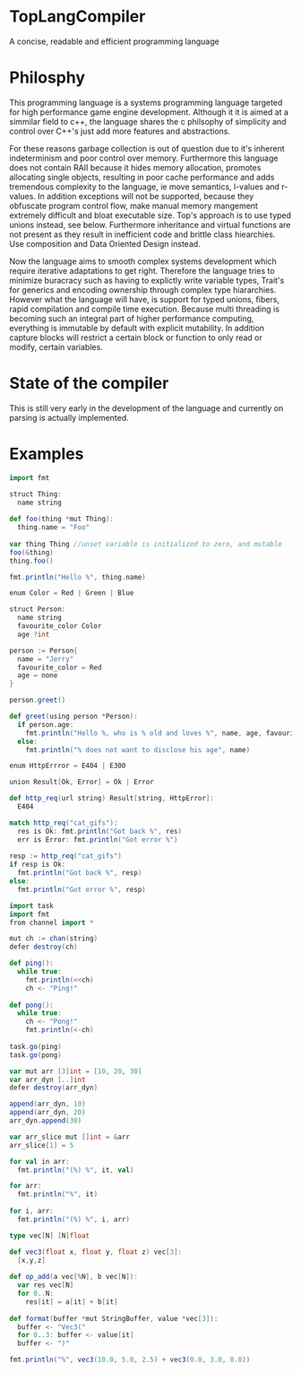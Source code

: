 # TopLangCompiler
A concise, readable and efficient programming language

# Philosphy
This programming language is a systems programming language targeted for high performance game engine development. Although it it is aimed at a simmilar field to c++, the language shares the c philsophy of simplicity and control over C++'s just add more features and abstractions. 

For these reasons garbage collection is out of question due to it's inherent indeterminism and poor control over memory. Furthermore this language does not contain RAII because it hides memory allocation, promotes allocating single objects, resulting in poor cache performance and adds tremendous complexity to the language, ie move semantics, l-values and r-values. In addition exceptions will not be supported, because they obfuscate program control flow, make manual memory mangement extremely difficult and bloat executable size. Top's approach is to use typed unions instead, see below. Furthermore inheritance and virtual functions are not present as they result in inefficient code and brittle class hiearchies. Use composition and Data Oriented Design instead. 

Now the language aims to smooth complex systems development which require iterative adaptations to get right. Therefore the language tries to minimize buracracy such as having to explictly write variable types, Trait's for generics and encoding ownership through complex type hiararchies. However what the language will have, is support for typed unions, fibers, rapid compilation and compile time execution. Because multi threading is becoming such an integral part of higher performance computing, everything is immutable by default with explicit mutability. In addition capture blocks will restrict a certain block or function to only read or modify, certain variables.

# State of the compiler

This is still very early in the development of the language and currently on parsing is actually implemented.

# Examples

```scala
import fmt

struct Thing:
  name string
  
def foo(thing *mut Thing):
  thing.name = "Foo"
  
var thing Thing //unset variable is initialized to zero, and mutable
foo(&thing)
thing.foo()

fmt.println("Hello %", thing.name) 
```

```scala
enum Color = Red | Green | Blue

struct Person:
  name string
  favourite_color Color
  age ?int

person := Person{
  name = "Jerry"
  favourite_color = Red
  age = none
}

person.greet()

def greet(using person *Person):
  if person.age:
    fmt.println("Hello %, who is % old and loves %", name, age, favourite_color)
  else:
    fmt.println("% does not want to disclose his age", name)
```

```scala
enum HttpErrror = E404 | E300

union Result[Ok, Error] = Ok | Error

def http_req(url string) Result[string, HttpError]:
  E404

match http_req("cat_gifs"):
  res is Ok: fmt.println("Got back %", res)
  err is Error: fmt.println("Got error %")
    
resp := http_req("cat_gifs")
if resp is Ok:
  fmt.println("Got back %", resp)
else:
  fmt.println("Got error %", resp)
```

```scala
import task
import fmt
from channel import *

mut ch := chan(string)
defer destroy(ch)

def ping():
  while true:
    fmt.println(<<ch)
    ch <- "Ping!"
  
def pong():
  while true:
    ch <- "Pong!"
    fmt.println(<-ch)
    
task.go(ping)
task.go(pong)
```

```scala
var mut arr [3]int = [10, 20, 30]
var arr_dyn [..]int 
defer destroy(arr_dyn)

append(arr_dyn, 10)
append(arr_dyn, 20)
arr_dyn.append(30)

var arr_slice mut []int = &arr
arr_slice[1] = 5

for val in arr:
  fmt.println("(%) %", it, val)

for arr:
  fmt.println("%", it)
  
for i, arr:
  fmt.println("(%) %", i, arr)
```

```scala
type vec[N] [N]float

def vec3(float x, float y, float z) vec[3]:
  [x,y,z]
   
def op_add(a vec[%N], b vec[N]):
  var res vec[N] 
  for 0..N:
    res[it] = a[it] + b[it]
   
def format(buffer *mut StringBuffer, value *vec[3]):
  buffer <- "Vec3("
  for 0..3: buffer <- value[it]
  buffer <- ")"

fmt.println("%", vec3(10.0, 5.0, 2.5) + vec3(0.0, 3.0, 8.0))
```

